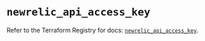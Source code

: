 # `newrelic_api_access_key`

Refer to the Terraform Registry for docs: [`newrelic_api_access_key`](https://registry.terraform.io/providers/newrelic/newrelic/3.72.0/docs/resources/api_access_key).
